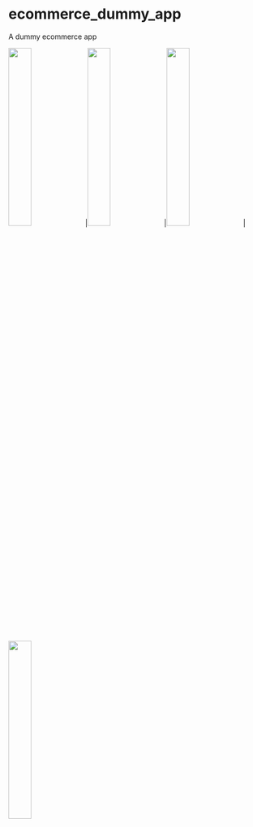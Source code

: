 # ecommerce_dummy_app

A dummy ecommerce app


<img src="https://github.com/mbaka-bilal/ecommerce_dummy_app/assets/68550309/b3d49275-9a39-4fdc-8534-ba135c576238" width=30%>|<img src="https://github.com/mbaka-bilal/ecommerce_dummy_app/assets/68550309/fa6735ae-926f-40a0-afab-e8f800b21185" width=30%>|<img src="https://github.com/mbaka-bilal/ecommerce_dummy_app/assets/68550309/1cbe0723-4376-4898-8e81-2c37aa986dfd" width=30%>|<img src="https://github.com/mbaka-bilal/ecommerce_dummy_app/assets/68550309/6e1d70d7-836c-4d91-a616-f4211aca971e" width=30%>

